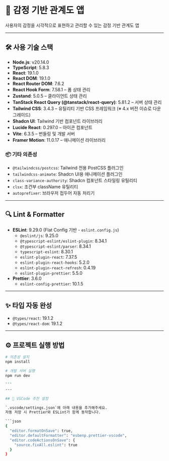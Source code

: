 # 📌 감정 기반 관계도 앱

사용자의 감정을 시각적으로 표현하고 관리할 수 있는 감정 기반 관계도 앱

---

## 🛠 사용 기술 스택

- **Node.js**: v20.14.0
- **TypeScript**: 5.8.3
- **React**: 19.1.0
- **React DOM**: 19.1.0
- **React Router DOM**: 7.6.2
- **React Hook Form**: 7.58.1 – 폼 상태 관리
- **Zustand**: 5.0.5 – 클라이언트 상태 관리
- **TanStack React Query (@tanstack/react-query)**: 5.81.2 – 서버 상태 관리
- **Tailwind CSS**: 3.4.3 – 유틸리티 기반 CSS 프레임워크 (※ 4.x 버전 이슈로 다운그레이드)
- **Shadcn UI**: Tailwind 기반 컴포넌트 라이브러리
- **Lucide React**: 0.297.0 – 아이콘 컴포넌트
- **Vite**: 6.3.5 – 번들링 및 개발 서버
- **Framer Motion**: 11.0.17 – 애니메이션 라이브러리

### 📦 기타 의존성

- `@tailwindcss/postcss`: Tailwind 전용 PostCSS 플러그인
- `tailwindcss-animate`: Shadcn UI용 애니메이션 플러그인
- `class-variance-authority`: Shadcn 컴포넌트 스타일링 유틸리티
- `clsx`: 조건부 className 유틸리티
- `autoprefixer`: 브라우저 접두어 자동 처리기

---

## 🔍 Lint & Formatter

- **ESLint**: 9.29.0 (Flat Config 기반 - `eslint.config.js`)
  - `@eslint/js`: 9.25.0
  - `@typescript-eslint/eslint-plugin`: 8.34.1
  - `@typescript-eslint/parser`: 8.34.1
  - `typescript-eslint`: 8.30.1
  - `eslint-plugin-react`: 7.37.5
  - `eslint-plugin-react-hooks`: 5.2.0
  - `eslint-plugin-react-refresh`: 0.4.19
  - `eslint-plugin-prettier`: 5.5.0
- **Prettier**: 3.6.0
  - `eslint-config-prettier`: 10.1.5

---

## ✨ 타입 자동 완성

- `@types/react`: 19.1.2
- `@types/react-dom`: 19.1.2

---

## ⚙️ 프로젝트 실행 방법

````bash
# 의존성 설치
npm install

# 개발 서버 실행
npm run dev

```
---

## 🧩 VSCode 추천 설정

`.vscode/settings.json`에 아래 내용을 추가해주세요.
자동 저장 시 Prettier와 ESLint가 함께 동작합니다.

```json
{
  "editor.formatOnSave": true,
  "editor.defaultFormatter": "esbenp.prettier-vscode",
  "editor.codeActionsOnSave": {
    "source.fixAll.eslint": true
  }
}
````
